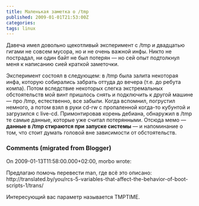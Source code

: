 ```yaml
---
title: Маленькая заметка о /tmp
published: 2009-01-01T21:53:00Z
categories: 
tags: linux
---
```


Давеча имел довольно щекотливый эксперимент с /tmp и двадцатью гигами не совсем мусора, но и не очень важной инфы. Никто не пострадал, ни один байт не был потерян — но сей опыт подтолкнул меня к написанию сией краткой заметочки.

Эксперимент состоял в следующем: в /tmp была залита некоторая инфа, которую собирались забрать оттуда до вечера (т.е. до ребута компа). Потом вследствие некоторых слегка экстремальных обстоятельств мой винт пришлось снять и подключить к другой машине — про /tmp, естественно, все забыли. Когда вспомнил, погрустил немного, а потом взял в руки cd-rw с пропаленной когда-то кубунтой и загрузился с live-cd. Примонтировав корень дебиана, обнаружил в /tmp те самые данные, которые уже считал потерянными. Отсюда мемо — <b>данные в /tmp стираются при запуске системы</b> — и напоминание о том, что стоит думать головой вне зависимости от обстоятельств.

<h3 id='hakyll-convert-comments-title'>Comments (migrated from Blogger)</h3>
<div class='hakyll-convert-comment'>
<p class='hakyll-convert-comment-date'>On 2009-01-13T11:58:00.000+02:00, morbo wrote:</p>
<p class='hakyll-convert-comment-body'>
Предлагаю помочь перевести man, где всё это описано: http://translated.by/you/rcs-5-variables-that-affect-the-behavior-of-boot-scripts-1/trans/

Интересующий вас параметр называется TMPTIME.
</p>
</div>



